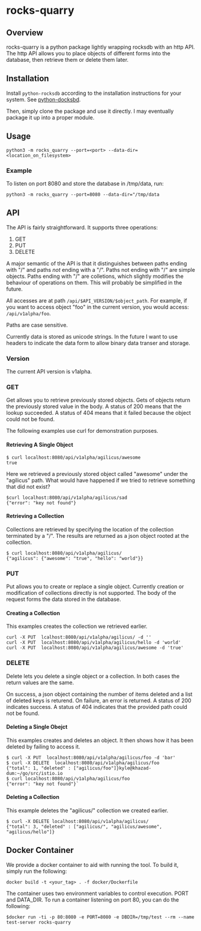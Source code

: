 # rocks-quarry

## Overview

rocks-quarry is a python package lightly wrapping rocksdb with an http API. The http API allows
you to place objects of different forms into the database, then retrieve them or delete them
later.

## Installation

Install `python-rocksdb` according to the installation instructions for your system.
See [python-docksbd](https://python-rocksdb.readthedocs.io).

Then, simply clone the package and use it directly. I may eventually package it up into a proper
module.

## Usage

`python3 -m rocks_quarry --port=<port> --data-dir=<location_on_filesystem>`

### Example

To listen on port 8080 and store the database in /tmp/data, run:

`python3 -m rocks_quarry --port=8080 --data-dir="/tmp/data`

## API

The API is fairly straightforward. It supports three operations:

1. GET
2. PUT
3. DELETE

A major semantic of the API is that it distinguishes between paths ending with "/" and paths *not* ending with
a "/". Paths not ending with "/" are simple objects. Paths ending with "/" are colletions, which slightly modifies the behaviour of operations on them. This will probably be simplified in the future.

All accesses are at path `/api/$API_VERSION/$object_path`. For example, if you want to access object "foo" in
the current version, you would access: `/api/v1alpha/foo`.

Paths are case sensitive.

Currently data is stored as unicode strings. In the future I want to use headers to indicate the data form to
allow binary data transer and storage.

### Version

The current API version is v1alpha.

### GET

Get allows you to retrieve previously stored objects. Gets of objects return the previously stored value in the body. A status of 200 means that the lookup succeeded. A status of 404 means that it failed because the object could not be found.

The following examples use curl for demonstration purposes.

#### Retrieving A Single Object

```text
$ curl localhost:8080/api/v1alpha/agilicus/awesome
true
```

Here we retrieved a previously stored object called "awesome" under the "agilicus" path. What would have happened
if we tried to retrieve something that did not exist?

```test
$curl localhost:8080/api/v1alpha/agilicus/sad
{"error": "key not found"}
```

#### Retrieving a Collection

Collections are retrieved by specifying the location of the collection terminated by a "/". The results
are returned as a json object rooted at the collection.

```text
$ curl localhost:8080/api/v1alpha/agilicus/
{"agilicus": {"awesome": "true", "hello": "world"}}
```

### PUT

Put allows you to create or replace a single object. Currently creation or modification of collections directly is not supported. The body of the request forms the data stored in the database.

#### Creating a Collection

This examples creates the collection we retrieved earlier.

```text
curl -X PUT  lcalhost:8080/api/v1alpha/agilicus/ -d ''
curl -X PUT  localhost:8080/api/v1alpha/agilicus/hello -d 'world'
curl -X PUT  localhost:8080/api/v1alpha/agilicus/awesome -d 'true'
```

### DELETE

Delete lets you delete a single object or a collection. In both cases the return values are the same.

On success, a json object containing the number of items deleted and a list of deleted keys is returend.
On failure, an error is returned. A status of 200 indicates success. A status of 404 indicates that the
provided path could not be found.

#### Deleting a Single Obejct

This examples creates and deletes an object. It then shows how it has been deleted by failing to access
it.

```text
$ curl -X PUT  localhost:8080/api/v1alpha/agilicus/foo -d 'bar'
$ curl -X DELETE  localhost:8080/api/v1alpha/agilicus/foo
{"total": 1, "deleted" : ["agilicus/foo"]}kyle@khazad-dum:~/go/src/istio.io
$ curl localhost:8080/api/v1alpha/agilicus/foo
{"error": "key not found"}`
```

#### Deleting a Collection

This example deletes the "agilicus/" collection we created earlier.

```text
$ curl -X DELETE localhost:8080/api/v1alpha/agilicus/
{"total": 3, "deleted" : ["agilicus/", "agilicus/awesome", "agilicus/hello"]}
```

## Docker Container

We provide a docker container to aid with running the tool. To build it, simply run the following:

`docker build -t <your_tag> . -f docker/Dockerfile`

The container uses two environment variables to control execution. PORT and DATA_DIR. To run a container
listening on port 80, you can do the following:

```text
$docker run -ti -p 80:8080 -e PORT=8080 -e DBDIR=/tmp/test --rm --name test-server rocks-quarry
```
